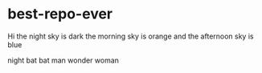 # best-repo-ever
Hi the night sky is dark
the morning sky is orange
and the afternoon sky is blue


night bat
bat man
wonder woman